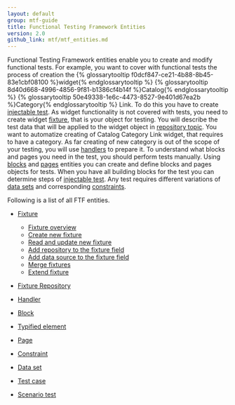 ```yaml
---
layout: default
group: mtf-guide
title: Functional Testing Framework Entities
version: 2.0
github_link: mtf/mtf_entities.md
---
```

Functional Testing Framework entities enable you to create and modify functional tests. 
For example, you want to cover with functional tests the process of creation the {% glossarytooltip f0dcf847-ce21-4b88-8b45-83e1cbf08100 %}widget{% endglossarytooltip %} {% glossarytooltip 8d40d668-4996-4856-9f81-b1386cf4b14f %}Catalog{% endglossarytooltip %} {% glossarytooltip 50e49338-1e6c-4473-8527-9e401d67ea2b %}Category{% endglossarytooltip %} Link.
To do this you have to create <a href="{{page.baseurl}}/mtf/mtf_entities/mtf_testcase.html">injectable test</a>. As widget functionality is not covered with tests, you need to create widget <a href="{{page.baseurl}}/mtf/mtf_entities/mtf_fixture.html">fixture</a>, that is your object for testing. You will describe the test data that will be applied to the widget object in <a href="{{page.baseurl}}/mtf/mtf_entities/mtf_fixture-repo.html">repository topic</a>. You want to automatize creating of Catalog Category Link widget, that requires to have a category. As far creating of new category is out of the scope of your testing, you will use <a href="{{page.baseurl}}/mtf/mtf_entities/mtf_handler.html">handlers</a> to prepare it. To understand what blocks and pages you need in the test, you should perform tests manually. Using <a href="{{page.baseurl}}/mtf/mtf_entities/mtf_block.html">blocks</a> and <a href="{{page.baseurl}}/mtf/mtf_entities/mtf_page.html">pages</a> entities you can create and define blocks and pages objects for tests. When you have all building blocks for the test you can determine steps of <a href="{{page.baseurl}}/mtf/mtf_entities/mtf_testcase.html">injectable test</a>. Any test requires different variations of <a href="{{page.baseurl}}/mtf/mtf_entities/mtf_dataset.html">data sets</a> and corresponding <a href="{{page.baseurl}}/mtf/mtf_entities/mtf_constraint.html">constraints</a>. 

Following is a list of all FTF entities.

- <a href="{{page.baseurl}}/mtf/mtf_entities/mtf_fixture.html">Fixture</a>
  - <a href="{{page.baseurl}}/mtf/mtf_entities/mtf_fixture.html">Fixture overview</a>
  - <a href="{{page.baseurl}}/mtf/mtf_entities/mtf_fixture.html#mtf_fixture_create">Create new fixture</a>
  - <a href="{{page.baseurl}}/mtf/mtf_entities/mtf_fixture.html#mtf_fixture_read">Read and update new fixture</a>
  - <a href="{{page.baseurl}}/mtf/mtf_entities/mtf_fixture.html#mtf_fixture_repositoy">Add repository to the fixture field</a>
  - <a href="{{page.baseurl}}/mtf/mtf_entities/mtf_fixture.html#mtf_fixture_source">Add data source to the fixture field</a>
  - <a href="{{page.baseurl}}/mtf/mtf_entities/mtf_fixture.html#mtf_fixture_merge">Merge fixtures</a>
  - <a href="{{page.baseurl}}/mtf/mtf_entities/mtf_fixture.html#mtf_fixture_extend">Extend fixture</a>
  
  
- <a href="{{page.baseurl}}/mtf/mtf_entities/mtf_fixture-repo.html">Fixture Repository</a>

- <a href="{{page.baseurl}}/mtf/mtf_entities/mtf_handler.html">Handler</a>

- <a href="{{page.baseurl}}/mtf/mtf_entities/mtf_block.html">Block</a>

- <a href="{{page.baseurl}}/mtf/mtf_entities/mtf_typified-element.html">Typified element</a>

- <a href="{{page.baseurl}}/mtf/mtf_entities/mtf_page.html">Page</a>

- <a href="{{page.baseurl}}/mtf/mtf_entities/mtf_constraint.html">Constraint</a>

- <a href="{{page.baseurl}}/mtf/mtf_entities/mtf_dataset.html">Data set</a>

- <a href="{{page.baseurl}}/mtf/mtf_entities/mtf_testcase.html">Test case</a>

- <a href="{{page.baseurl}}/mtf/mtf_entities/mtf_scenariotest.html">Scenario test</a>


